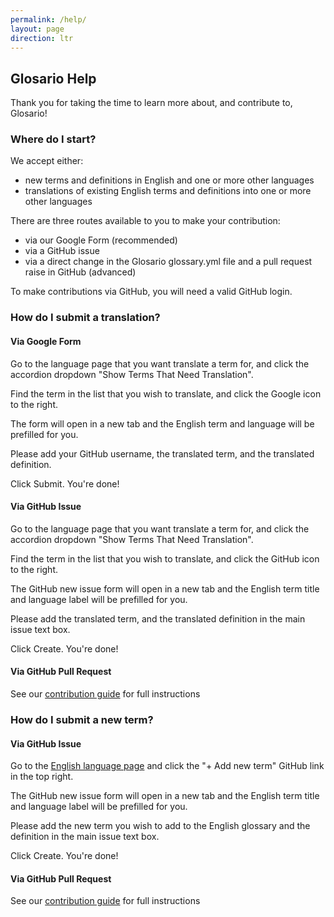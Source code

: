 ```yaml
---
permalink: /help/
layout: page
direction: ltr
---
```


## Glosario Help

Thank you for taking the time to learn more about, and contribute to, Glosario!

### Where do I start?

We accept either:
- new terms and definitions in English and one or more other languages
- translations of existing English terms and definitions into one or more other languages

There are three routes available to you to make your contribution:
- via our Google Form (recommended)
- via a GitHub issue
- via a direct change in the Glosario glossary.yml file and a pull request raise in GitHub (advanced)

To make contributions via GitHub, you will need a valid GitHub login.

### How do I submit a translation?

#### Via Google Form

Go to the language page that you want translate a term for, and click the accordion dropdown "Show Terms That Need Translation".

Find the term in the list that you wish to translate, and click the Google icon to the right.

The form will open in a new tab and the English term and language will be prefilled for you.

Please add your GitHub username, the translated term, and the translated definition.

Click Submit. You're done!

#### Via GitHub Issue

Go to the language page that you want translate a term for, and click the accordion dropdown "Show Terms That Need Translation".

Find the term in the list that you wish to translate, and click the GitHub icon to the right.

The GitHub new issue form will open in a new tab and the English term title and language label will be prefilled for you.

Please add the translated term, and the translated definition in the main issue text box.

Click Create. You're done!

#### Via GitHub Pull Request

See our [contribution guide](https://docs.google.com/document/d/18oxYd6D9heESqw2gw9cbtxiCfkb4wlxazERFBIDCoeM/edit?tab=t.0#heading=h.wsi1psxc3n64) for full instructions


### How do I submit a new term?

#### Via GitHub Issue

Go to the [English language page](en.md) and click the "+ Add new term" GitHub link in the top right.

The GitHub new issue form will open in a new tab and the English term title and language label will be prefilled for you.

Please add the new term you wish to add to the English glossary and the definition in the main issue text box.

Click Create. You're done!

#### Via GitHub Pull Request

See our [contribution guide](https://docs.google.com/document/d/18oxYd6D9heESqw2gw9cbtxiCfkb4wlxazERFBIDCoeM/edit?tab=t.0#heading=h.wsi1psxc3n64) for full instructions